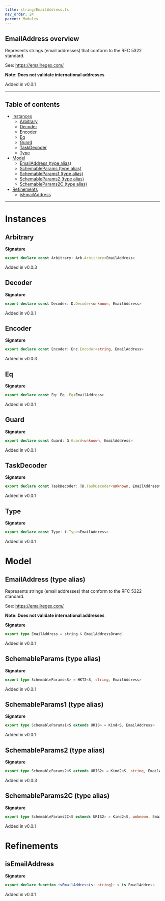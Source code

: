 ```yaml
---
title: string/EmailAddress.ts
nav_order: 24
parent: Modules
---
```


## EmailAddress overview

Represents strings (email addresses) that conform to the RFC 5322 standard.

See: https://emailregex.com/

**Note: Does not validate international addresses**

Added in v0.0.1

---

<h2 class="text-delta">Table of contents</h2>

- [Instances](#instances)
  - [Arbitrary](#arbitrary)
  - [Decoder](#decoder)
  - [Encoder](#encoder)
  - [Eq](#eq)
  - [Guard](#guard)
  - [TaskDecoder](#taskdecoder)
  - [Type](#type)
- [Model](#model)
  - [EmailAddress (type alias)](#emailaddress-type-alias)
  - [SchemableParams (type alias)](#schemableparams-type-alias)
  - [SchemableParams1 (type alias)](#schemableparams1-type-alias)
  - [SchemableParams2 (type alias)](#schemableparams2-type-alias)
  - [SchemableParams2C (type alias)](#schemableparams2c-type-alias)
- [Refinements](#refinements)
  - [isEmailAddress](#isemailaddress)

---

# Instances

## Arbitrary

**Signature**

```ts
export declare const Arbitrary: Arb.Arbitrary<EmailAddress>
```

Added in v0.0.3

## Decoder

**Signature**

```ts
export declare const Decoder: D.Decoder<unknown, EmailAddress>
```

Added in v0.0.1

## Encoder

**Signature**

```ts
export declare const Encoder: Enc.Encoder<string, EmailAddress>
```

Added in v0.0.3

## Eq

**Signature**

```ts
export declare const Eq: Eq_.Eq<EmailAddress>
```

Added in v0.0.1

## Guard

**Signature**

```ts
export declare const Guard: G.Guard<unknown, EmailAddress>
```

Added in v0.0.1

## TaskDecoder

**Signature**

```ts
export declare const TaskDecoder: TD.TaskDecoder<unknown, EmailAddress>
```

Added in v0.0.1

## Type

**Signature**

```ts
export declare const Type: t.Type<EmailAddress>
```

Added in v0.0.1

# Model

## EmailAddress (type alias)

Represents strings (email addresses) that conform to the RFC 5322 standard.

See: https://emailregex.com/

**Note: Does not validate international addresses**

**Signature**

```ts
export type EmailAddress = string & EmailAddressBrand
```

Added in v0.0.1

## SchemableParams (type alias)

**Signature**

```ts
export type SchemableParams<S> = HKT2<S, string, EmailAddress>
```

Added in v0.0.1

## SchemableParams1 (type alias)

**Signature**

```ts
export type SchemableParams1<S extends URIS> = Kind<S, EmailAddress>
```

Added in v0.0.1

## SchemableParams2 (type alias)

**Signature**

```ts
export type SchemableParams2<S extends URIS2> = Kind2<S, string, EmailAddress>
```

Added in v0.0.3

## SchemableParams2C (type alias)

**Signature**

```ts
export type SchemableParams2C<S extends URIS2> = Kind2<S, unknown, EmailAddress>
```

Added in v0.0.1

# Refinements

## isEmailAddress

**Signature**

```ts
export declare function isEmailAddress(s: string): s is EmailAddress
```

Added in v0.0.1
